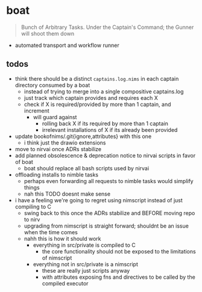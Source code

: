 # boat

> Bunch of Arbitrary Tasks.
> Under the Captain's Command; the Gunner will shoot them down

- automated transport and workflow runner

## todos

- think there should be a distinct `captains.log.nims` in each captain directory consumed by a boat
  - instead of trying to merge into a single compositive captains.log
  - just track which captain provides and requires each X
  - check if X is required/provided by more than 1 captain, and increment
    - will guard against
      - rolling back X if its required by more than 1 captain
      - irrelevant installations of X if its already been provided
- update bookofnims/.git{ignore,attributes} with this one
  - i think just the drawio extensions
- move to nirvai once ADRs stabilize
- add planned obsolescence & deprecation notice to nirvai scripts in favor of boat
  - boat should replace all bash scripts used by nirvai
- offloading installs to nimble tasks
  - perhaps even forwarding all requests to nimble tasks would simplify things
  - nah this TODO doesnt make sense
- i have a feeling we're going to regret using nimscript instead of just compiling to C
  - swing back to this once the ADRs stabilize and BEFORE moving repo to nirv
  - upgrading from nimscript is straight forward; shouldnt be an issue when the time comes
  - nahh this is how it should work
    - everything in src/private is compiled to C
      - the core functionality should not be exposed to the limitations of nimscript
    - everything not in src/private is a nimscript
      - these are really just scripts anyway
      - with attributes exposing fns and directives to be called by the compiled executor
